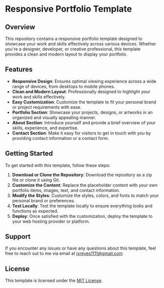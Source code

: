 # Responsive Portfolio Template

## Overview

This repository contains a responsive portfolio template designed to showcase your work and skills effectively across various devices. Whether you're a designer, developer, or creative professional, this template provides a clean and modern layout to display your portfolio.

## Features

- **Responsive Design**: Ensures optimal viewing experience across a wide range of devices, from desktops to mobile phones.
- **Clean and Modern Layout**: Professionally designed to highlight your work and skills effectively.
- **Easy Customization**: Customize the template to fit your personal brand or project requirements with ease.
- **Portfolio Section**: Showcase your projects, designs, or artworks in an organized and visually appealing manner.
- **About Section**: Introduce yourself and provide a brief overview of your skills, experience, and expertise.
- **Contact Section**: Make it easy for visitors to get in touch with you by providing contact information or a contact form.

## Getting Started

To get started with this template, follow these steps:

1. **Download or Clone the Repository**: Download the repository as a zip file or clone it using Git.
2. **Customize the Content**: Replace the placeholder content with your own portfolio items, images, text, and contact information.
3. **Modify the Styles**: Customize the styles, colors, and fonts to match your personal brand or preferences.
4. **Test Locally**: Test the template locally to ensure everything looks and functions as expected.
5. **Deploy**: Once satisfied with the customization, deploy the template to your web hosting provider or platform.

## Support

If you encounter any issues or have any questions about this template, feel free to reach out to me via email at jyreyes1111@gmail.com

## License

This template is licensed under the [MIT License](LICENSE).
